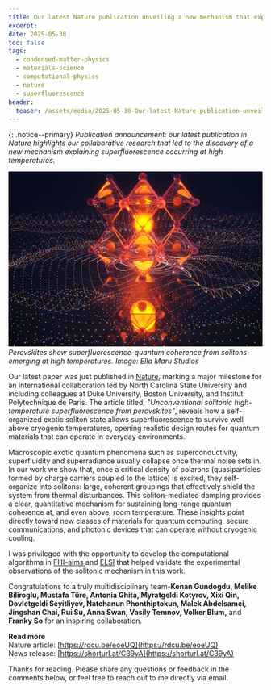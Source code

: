 ```yaml
---
title: Our latest Nature publication unveiling a new mechanism that explains superfluorescence at high temperatures
excerpt: 
date: 2025-05-30
toc: false
tags:
  - condensed-matter-physics
  - materials-science
  - computational-physics
  - nature
  - superfluorescence
header:
  teaser: /assets/media/2025-05-30-Our-latest-Nature-publication-unveiling-a-new-mechanism-explaining-superfluorescence-at-high-temperatures/2025-05-30-Our-latest-Nature-publication-unveiling-a-new-mechanism-explaining-superfluorescence-at-high-temperatures-20250530210324672.png
---
```

{: .notice--primary}
*Publication announcement: our latest publication in Nature highlights our collaborative research that led to the discovery of a new mechanism explaining superfluorescence occurring at high temperatures.* 


![2025-05-30-Our-latest-Nature-publication-unveiling-a-new-mechanism-explaining-superfluorescence-at-high-temperatures-20250530210324672](/assets/media/2025-05-30-Our-latest-Nature-publication-unveiling-a-new-mechanism-explaining-superfluorescence-at-high-temperatures/2025-05-30-Our-latest-Nature-publication-unveiling-a-new-mechanism-explaining-superfluorescence-at-high-temperatures-20250530210324672.png)*Perovskites show superfluorescence-quantum coherence from solitons-emerging at high temperatures. Image: Ella Maru Studios*

Our latest paper was just published in [Nature](https://www.nature.com/articles/s41586-025-09030-x), marking a major milestone for an international collaboration led by North Carolina State University and including colleagues at Duke University, Boston University, and Institut Polytechnique de Paris. The article titled, *"Unconventional solitonic high-temperature superfluorescence from perovskites"*, reveals how a self-organized exotic soliton state allows superfluorescence to survive well above cryogenic temperatures, opening realistic design routes for quantum materials that can operate in everyday environments.

Macroscopic exotic quantum phenomena such as superconductivity, superfluidity and superradiance usually collapse once thermal noise sets in. In our work we show that, once a critical density of polarons (quasiparticles formed by charge carriers coupled to the lattice) is excited, they self-organize into solitons: large, coherent groupings that effectively shield the system from thermal disturbances. This soliton-mediated damping provides a clear, quantitative mechanism for sustaining long-range quantum coherence at, and even above, room temperature. These insights point directly toward new classes of materials for quantum computing, secure communications, and photonic devices that can operate without cryogenic cooling.

I was privileged with the opportunity to develop the computational algorithms in [FHI-aims ](https://fhi-aims.org/) and [ELSI](https://wordpress.elsi-interchange.org/) that helped validate the experimental observations of the solitonic mechanism in this work. 

Congratulations to a truly multidisciplinary team-**Kenan Gundogdu, Melike Biliroglu, Mustafa Türe, Antonia Ghita, Myratgeldi Kotyrov, Xixi Qin, Dovletgeldi Seyitliyev, Natchanun Phonthiptokun, Malek Abdelsamei, Jingshan Chai, Rui Su, Anna Swan, Vasily Temnov, Volker Blum,** and **Franky So** for an inspiring collaboration.
  
**Read more**<br>
Nature article: [https://rdcu.be/eoeUQ](https://rdcu.be/eoeUQ)  
News release: [https://shorturl.at/C39yA](https://shorturl.at/C39yA)

Thanks for reading. Please share any questions or feedback in the comments below, or feel free to reach out to me directly via email.